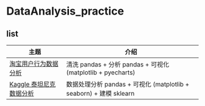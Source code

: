 # DataAnalysis_practice

## list

| 主题 | 介绍  |
| ------------ | ------------ |
| [淘宝用户行为数据分析](https://github.com/LL0810/DataAnalysis_practice/blob/main/%E6%B7%98%E5%AE%9D%E7%94%A8%E6%88%B7%E8%A1%8C%E4%B8%BA%E6%95%B0%E6%8D%AE%E5%88%86%E6%9E%90.ipynb)       |   清洗 pandas  + 分析 pandas + 可视化 (matplotlib + pyecharts) |
| [Kaggle 泰坦尼克数据分析](https://github.com/LL0810/DataAnalysis_practice/blob/main/titanic/Titanic%20v2.ipynb)       |   数据处理分析 pandas + 可视化 (matplotlib + seaborn) + 建模 sklearn|
